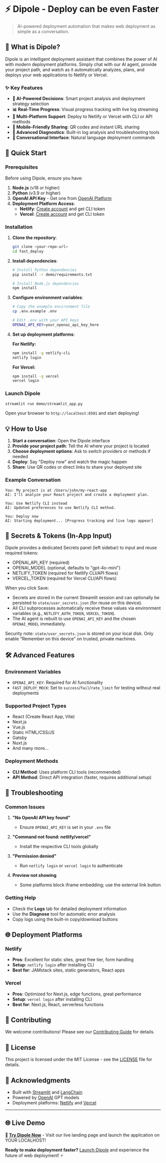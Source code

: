 # ⚡ Dipole - Deploy can be even Faster

> AI-powered deployment automation that makes web deployment as simple as a conversation.

## 🌟 What is Dipole?

Dipole is an intelligent deployment assistant that combines the power of AI with modern deployment platforms. Simply chat with our AI agent, provide your project path, and watch as it automatically analyzes, plans, and deploys your web applications to Netlify or Vercel.

### ✨ Key Features

- **🤖 AI-Powered Decisions**: Smart project analysis and deployment strategy selection
- **📊 Real-Time Progress**: Visual progress tracking with live log streaming
- **🚀 Multi-Platform Support**: Deploy to Netlify or Vercel with CLI or API methods
- **📱 Mobile-Friendly Sharing**: QR codes and instant URL sharing
- **🔧 Advanced Diagnostics**: Built-in log analysis and troubleshooting tools
- **💬 Conversational Interface**: Natural language deployment commands

## 🚀 Quick Start

### Prerequisites

Before using Dipole, ensure you have:

1. **Node.js** (v18 or higher)
2. **Python** (v3.9 or higher)
3. **OpenAI API Key** - Get one from [OpenAI Platform](https://platform.openai.com/api-keys)
4. **Deployment Platform Access**:
   - **Netlify**: [Create account](https://app.netlify.com/signup) and get CLI token
   - **Vercel**: [Create account](https://vercel.com/signup) and get CLI token

### Installation

1. **Clone the repository**:

   ```bash
   git clone <your-repo-url>
   cd fast_deploy
   ```

2. **Install dependencies**:

   ```bash
   # Install Python dependencies
   pip install -r demo/requirements.txt

   # Install Node.js dependencies
   npm install
   ```

3. **Configure environment variables**:

   ```bash
   # Copy the example environment file
   cp .env.example .env

   # Edit .env with your API keys
   OPENAI_API_KEY=your_openai_api_key_here
   ```

4. **Set up deployment platforms**:

   **For Netlify:**
   ```bash
   npm install -g netlify-cli
   netlify login
   ```
   
   **For Vercel:**
   ```bash
   npm install -g vercel
   vercel login
   ```

### Launch Dipole

```bash
streamlit run demo/streamlit_app.py
```

Open your browser to `http://localhost:8501` and start deploying!

## 💡 How to Use

1. **Start a conversation**: Open the Dipole interface
2. **Provide your project path**: Tell the AI where your project is located
3. **Choose deployment options**: Ask to switch providers or methods if needed
4. **Deploy**: Say "Deploy now" and watch the magic happen
5. **Share**: Use QR codes or direct links to share your deployed site

### Example Conversation

```text
You: My project is at /Users/john/my-react-app
AI: I'll analyze your React project and create a deployment plan.

You: Use Netlify CLI instead
AI: Updated preferences to use Netlify CLI method.

You: Deploy now
AI: Starting deployment... [Progress tracking and live logs appear]
```

## 🔐 Secrets & Tokens (In-App Input)

Dipole provides a dedicated Secrets panel (left sidebar) to input and reuse required tokens:

- OPENAI_API_KEY (required)
- OPENAI_MODEL (optional, defaults to "gpt-4o-mini")
- NETLIFY_TOKEN (required for Netlify CLI/API flows)
- VERCEL_TOKEN (required for Vercel CLI/API flows)

When you click Save:

- Secrets are stored in the current Streamlit session and can optionally be persisted to `state/user_secrets.json` (for reuse on this device).
- All CLI subprocesses automatically receive these values via environment variables (e.g., `NETLIFY_AUTH_TOKEN`, `VERCEL_TOKEN`).
- The AI agent is rebuilt to use `OPENAI_API_KEY` and the chosen `OPENAI_MODEL` immediately.

Security note: `state/user_secrets.json` is stored on your local disk. Only enable “Remember on this device” on trusted, private machines.

## 🛠️ Advanced Features

### Environment Variables

- `OPENAI_API_KEY`: Required for AI functionality
- `FAST_DEPLOY_MOCK`: Set to `success`/`fail`/`rate_limit` for testing without real deployments

### Supported Project Types

- React (Create React App, Vite)
- Next.js
- Vue.js
- Static HTML/CSS/JS
- Gatsby
- Nuxt.js
- And many more...

### Deployment Methods

- **CLI Method**: Uses platform CLI tools (recommended)
- **API Method**: Direct API integration (faster, requires additional setup)

## 🔧 Troubleshooting

### Common Issues

1. **"No OpenAI API key found"**
   - Ensure `OPENAI_API_KEY` is set in your `.env` file

2. **"Command not found: netlify/vercel"**
   - Install the respective CLI tools globally

3. **"Permission denied"**
   - Run `netlify login` or `vercel login` to authenticate

4. **Preview not showing**
   - Some platforms block iframe embedding; use the external link button

### Getting Help

- Check the **Logs** tab for detailed deployment information
- Use the **Diagnose** tool for automatic error analysis
- Copy logs using the built-in copy/download buttons

## 🌐 Deployment Platforms

### Netlify
- **Pros**: Excellent for static sites, great free tier, form handling
- **Setup**: `netlify login` after installing CLI
- **Best for**: JAMstack sites, static generators, React apps

### Vercel
- **Pros**: Optimized for Next.js, edge functions, great performance
- **Setup**: `vercel login` after installing CLI  
- **Best for**: Next.js, React, serverless functions

## 🤝 Contributing

We welcome contributions! Please see our [Contributing Guide](CONTRIBUTING.md) for details.

## 📄 License

This project is licensed under the MIT License - see the [LICENSE](LICENSE) file for details.

## 🙏 Acknowledgments

- Built with [Streamlit](https://streamlit.io/) and [LangChain](https://langchain.com/)
- Powered by [OpenAI](https://openai.com/) GPT models
- Deployment platforms: [Netlify](https://netlify.com/) and [Vercel](https://vercel.com/)

---

## 🌐 Live Demo

**🚀 [Try Dipole Now](https://dipoler.netlify.app/)** - Visit our live landing page and launch the application on YOUR LOCALHOST!

**Ready to make deployment faster?** [Launch Dipole](#-quick-start) and experience the future of web deployment! ⚡
